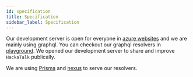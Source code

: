 ```yaml
---
id: specification
title: Specification
sidebar_label: Specification
---
```


Our development server is open for everyone in [azure websites](https://hackatalk.azurewebsites.net) and we are mainly using graphql. You can checkout our graphql resolvers in [playground](https://hackatalk.azurewebsites.net/graphql). We opened our development server to share and improve `HackaTalk` publically.

We are using [Prisma](https://www.prisma.io) and [nexus](https://nexus.js.org/docs/nexus-prisma) to serve our resolvers.
